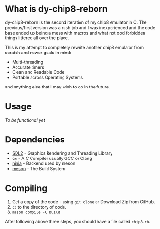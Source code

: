 # What is dy-chip8-reborn

dy-chip8-reborn is the second iteration of my chip8 emulator in C. The previous/first version was a rush job and I was inexperienced and the
code base ended up being a mess with macros and what not god forbidden things littered all over the place.

This is my attempt to completely rewrite another chip8 emulator from scratch and newer goals in mind:

- Multi-threading
- Accurate timers
- Clean and Readable Code
- Portable across Operating Systems

and anything else that I may wish to do in the future.

# Usage

*To be functional yet*

# Dependencies

- [SDL2](https://libsdl.org/) - Graphics Rendering and Threading Library
- cc - A C Compiler usually GCC or Clang
- [ninja](https://ninja-build.org) - Backend used by meson
- [meson](https://mesonbuild.com/) - The Build System

# Compiling

1. Get a copy of the code - using `git clone` or Download Zip from GitHub.
2. `cd` to the directory of code.
3. `meson compile -C build`

After following above three steps, you should have a file called `chip8-rb`.